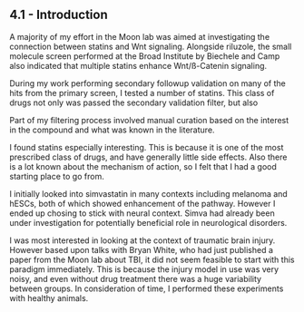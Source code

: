 
## 4.1 - Introduction

A majority of my effort in the Moon lab was aimed at investigating the connection between statins and Wnt signaling. Alongside riluzole, the small molecule screen performed at the Broad Institute by Biechele and Camp also indicated that multiple statins enhance Wnt/ß-Catenin signaling.



During my work performing secondary followup validation on many of the hits from the primary screen, I tested a number of statins. This class of drugs not only was passed the secondary validation filter, but also 

Part of my filtering process involved manual curation based on the interest in the compound and what was known in the literature.

I found statins especially interesting. This is because it is one of the most prescribed class of drugs, and have generally little side effects. Also there is a lot known about the mechanism of action, so I felt that I had a good starting place to go from.

I initially looked into simvastatin in many contexts including melanoma and hESCs, both of which showed enhancement of the pathway. However I ended up chosing to stick with neural context. Simva had already been under investigation for potentially beneficial role in neurological disorders. 

I was most interested in looking at the context of traumatic brain injury. However based upon talks with Bryan White, who had just published a paper from the Moon lab about TBI, it did not seem feasible to start with this paradigm immediately. This is because the injury model in use was very noisy, and even without drug treatment there was a huge variability between groups. In consideration of time, I performed these experiments with healthy animals.